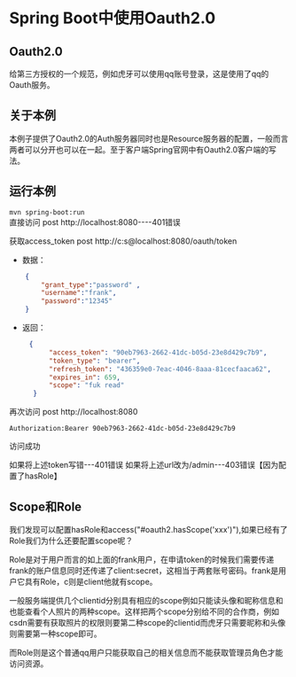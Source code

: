 # Spring Boot中使用Oauth2.0
## Oauth2.0
给第三方授权的一个规范，例如虎牙可以使用qq账号登录，这是使用了qq的Oauth服务。
## 关于本例
本例子提供了Oauth2.0的Auth服务器同时也是Resource服务器的配置，一般而言两者可以分开也可以在一起。至于客户端Spring官网中有Oauth2.0客户端的写法。
## 运行本例
`mvn spring-boot:run`  
直接访问 post http://localhost:8080----401错误  
  
获取access_token post http://c:s@localhost:8080/oauth/token  
- 数据：
 ```json
     {
         "grant_type":"password" ,
         "username":"frank",
         "password":"12345"
     }
 ```
- 返回：  
```json
     {
          "access_token": "90eb7963-2662-41dc-b05d-23e8d429c7b9",
          "token_type": "bearer",
          "refresh_token": "436359e0-7eac-4046-8aaa-81cecfaaca62",
          "expires_in": 659,
          "scope": "fuk read"
      } 
```  
  
  
再次访问 post http://localhost:8080 
```
Authorization:Bearer 90eb7963-2662-41dc-b05d-23e8d429c7b9
```
访问成功  
  
如果将上述token写错---401错误
如果将上述url改为/admin---403错误【因为配置了hasRole】
## Scope和Role
我们发现可以配置hasRole和access("#oauth2.hasScope('xxx')"),如果已经有了Role我们为什么还要配置scope呢？  
  
Role是对于用户而言的如上面的frank用户，在申请token的时候我们需要传递frank的账户信息同时还传递了client:secret，这相当于两套账号密码。frank是用户它具有Role，c则是client他就有scope。  
  
一般服务端提供几个clientid分别具有相应的scope例如只能读头像和昵称信息和也能查看个人照片的两种scope。这样把两个scope分别给不同的合作商，例如csdn需要有获取照片的权限则要第二种scope的clientid而虎牙只需要昵称和头像则需要第一种scope即可。
  
而Role则是这个普通qq用户只能获取自己的相关信息而不能获取管理员角色才能访问资源。  